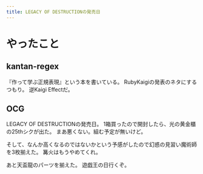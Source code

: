 ```yaml
---
title: LEGACY OF DESTRUCTIONの発売日
---
```


# やったこと

## kantan-regex

『作って学ぶ正規表現』という本を書いている。
RubyKaigiの発表のネタにするつもり。
逆Kaigi Effectだ。

## OCG

LEGACY OF DESTRUCTIONの発売日。
1箱買ったので開封したら、光の黄金櫃の25thシクが出た。
まあ悪くない。組む予定が無いけど。

そして、なんか高くなるのではないかという予感がしたので幻惑の見習い魔術師を3枚揃えた。
篝火はもうやめてくれ。

あと天盃龍のパーツを揃えた。
遊戯王の日行くぞ。
